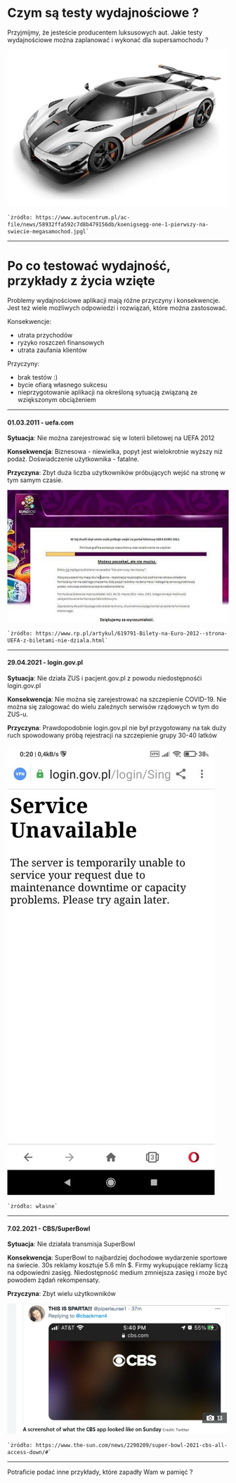 # Czym są testy wydajnościowe ?

Przyjmijmy, że jesteście producentem luksusowych aut. Jakie testy wydajnościowe można zaplanować i wykonać dla supersamochodu ? 

![koenigsegg](img/koenigsegg.jpg)

    `żródło: https://www.autocentrum.pl/ac-file/news/58932ffa592c7d8b479156db/koenigsegg-one-1-pierwszy-na-swiecie-megasamochod.jpgl`

*** 
# Po co testować wydajność, przykłady z życia wzięte

Problemy wydajnościowe aplikacji mają różne przyczyny i konsekwencje. Jest też wiele możliwych odpowiedzi i rozwiązań, które można zastosować.

Konsekwencje:
 - utrata przychodów
 - ryzyko roszczeń finansowych
 - utrata zaufania klientów
 
Przyczyny:
 - brak testów :)
 - bycie ofiarą własnego sukcesu
 - nieprzygotowanie aplikacji na określoną sytuacją związaną ze wziększonym obciążeniem
 
 

***
#### 01.03.2011 - uefa.com
**Sytuacja**: Nie można zarejestrować się w loterii biletowej na UEFA 2012

**Konsekwencja**: Biznesowa - niewielka, popyt jest wielokrotnie wyższy niż podaż. Doświadczenie użytkownika - fatalne. 

**Przyczyna**: Zbyt duża liczba użytkowników próbujących wejść na stronę w tym samym czasie.  

![uefa.com nie dziala](img/euro2012.jpg)

    `żródło: https://www.rp.pl/artykul/619791-Bilety-na-Euro-2012--strona-UEFA-z-biletami-nie-dziala.html`

*** 
#### 29.04.2021 - login.gov.pl
**Sytuacja**: Nie działa ZUS i pacjent.gov.pl z powodu niedostępnośći login.gov.pl

**Konsekwencja**: Nie można się zarejestrować na szczepienie COVID-19. Nie można się zalogować do wielu zależnych serwisów rządowych w tym do ZUS-u.

**Przyczyna**: Prawdopodobnie login.gov.pl nie był przygotowany na tak duży ruch spowodowany próbą rejestracji na szczepienie grupy 30-40 latków  

![login.gov.pl nie dziala](img/zus-down.jpg)

    `żródło: własne`

*** 
#### 7.02.2021 - CBS/SuperBowl
**Sytuacja**: Nie działała transmisja SuperBowl 

**Konsekwencja**: SuperBowl to najbardziej dochodowe wydarzenie sportowe na świecie. 30s reklamy kosztuje 5.6 mln $. Firmy wykupujące reklamy liczą na odpowiedni zasięg.
                  Niedostępność medium zmniejsza zasięg i może być powodem żądań rekompensaty.

**Przyczyna**: Zbyt wielu użytkowników  

![login.gov.pl nie dziala](img/superbowl.png)

    `żródło: https://www.the-sun.com/news/2290209/super-bowl-2021-cbs-all-access-down/#`

***

Potraficie podać inne przykłady, które zapadły Wam w pamięć ?